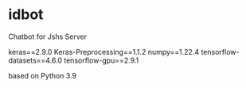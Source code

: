 # idbot
Chatbot for Jshs Server

keras==2.9.0
Keras-Preprocessing==1.1.2
numpy==1.22.4
tensorflow-datasets==4.6.0
tensorflow-gpu==2.9.1

based on Python 3.9
